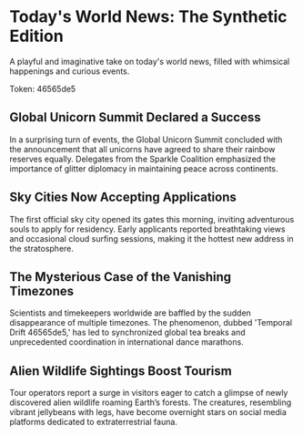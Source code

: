 # Today's World News: The Synthetic Edition

A playful and imaginative take on today's world news, filled with whimsical happenings and curious events.

Token: 46565de5

## Global Unicorn Summit Declared a Success

In a surprising turn of events, the Global Unicorn Summit concluded with the announcement that all unicorns have agreed to share their rainbow reserves equally. Delegates from the Sparkle Coalition emphasized the importance of glitter diplomacy in maintaining peace across continents.

## Sky Cities Now Accepting Applications

The first official sky city opened its gates this morning, inviting adventurous souls to apply for residency. Early applicants reported breathtaking views and occasional cloud surfing sessions, making it the hottest new address in the stratosphere.

## The Mysterious Case of the Vanishing Timezones

Scientists and timekeepers worldwide are baffled by the sudden disappearance of multiple timezones. The phenomenon, dubbed 'Temporal Drift 46565de5,' has led to synchronized global tea breaks and unprecedented coordination in international dance marathons.

## Alien Wildlife Sightings Boost Tourism

Tour operators report a surge in visitors eager to catch a glimpse of newly discovered alien wildlife roaming Earth’s forests. The creatures, resembling vibrant jellybeans with legs, have become overnight stars on social media platforms dedicated to extraterrestrial fauna.